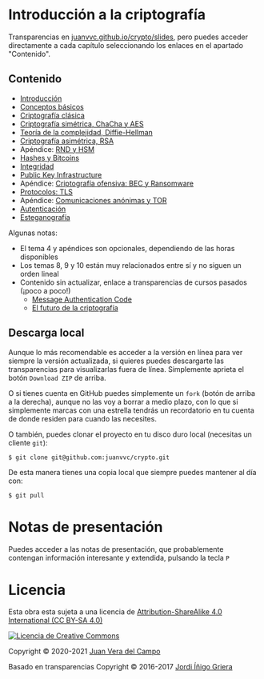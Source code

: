 # Introducción a la criptografía

Transparencias en
[juanvvc.github.io/crypto/slides](https://juanvvc.github.io/crypto/slides/index.html),
pero puedes acceder directamente a cada capítulo seleccionando los enlaces en
el apartado "Contenido".

## Contenido

- [Introducción](https://juanvvc.github.io/crypto/slides/index.html)
- [Conceptos básicos](https://juanvvc.github.io/crypto/slides/01-conceptos-basicos.html)
- [Criptografía clásica](https://juanvvc.github.io/crypto/slides/02-historia.html)
- [Criptografía simétrica, ChaCha y AES](https://juanvvc.github.io/crypto/slides/03-simetrica.html)
- [Teoría de la complejidad, Diffie-Hellman](https://juanvvc.github.io/crypto/slides/04-complejidad.html)
- [Criptografía asimétrica, RSA](https://juanvvc.github.io/crypto/slides/05-asimetrica.html)
- Apéndice: [RND y HSM](https://juanvvc.github.io/crypto/slides/A2-rnd.html) 
- [Hashes y Bitcoins](https://juanvvc.github.io/crypto/slides/06-hashes.html)
- [Integridad](https://juanvvc.github.io/crypto/slides/07-integridad.html)
- [Public Key Infrastructure](https://juanvvc.github.io/crypto/slides/08-pki.html)
- Apéndice: [Criptografía ofensiva: BEC y Ransomware](https://juanvvc.github.io/crypto/slides/A3-ofensiva.html)
- [Protocolos: TLS](https://juanvvc.github.io/crypto/slides/09-protocolos.html)
- Apéndice: [Comunicaciones anónimas y TOR](https://juanvvc.github.io/crypto/slides/A4-anonimato.html)
- [Autenticación](https://juanvvc.github.io/crypto/slides/10-autenticacion.html)
- [Esteganografía](https://juanvvc.github.io/crypto/slides/11-esteganografia.html)

Algunas notas:

- El tema 4 y apéndices son opcionales, dependiendo de las horas disponibles
- Los temas 8, 9 y 10 están muy relacionados entre sí y no siguen un orden lineal
- Contenido sin actualizar, enlace a transparencias de cursos pasados (¡poco a poco!)
    - [Message Authentication Code](https://jig.github.io/crypto/es/ecbc-mac.html)
    - [El futuro de la criptografía](http://jig.github.io/crypto/es/threats.html)

## Descarga local

Aunque lo más recomendable es acceder a la versión en línea para ver siempre la
versión actualizada, si quieres puedes descargarte las transparencias para
visualizarlas fuera de línea. Simplemente aprieta el botón `Download ZIP` de
arriba.

O si tienes cuenta en GitHub puedes simplemente un `fork` (botón de arriba a la
derecha), aunque no las voy a borrar a medio plazo, con lo que si simplemente
marcas con una estrella tendrás un recordatorio en tu cuenta de donde residen
para cuando las necesites.

O también, puedes clonar el proyecto en tu disco duro local (necesitas un
cliente `git`):

```
$ git clone git@github.com:juanvvc/crypto.git
```

De esta manera tienes una copia local que siempre puedes mantener al día con:

```
$ git pull
```            

# Notas de presentación

Puedes acceder a las notas de presentación, que probablemente contengan
información interesante y extendida, pulsando la tecla `P`

# Licencia

Esta obra esta sujeta a una licencia de [Attribution-ShareAlike 4.0
International (CC BY-SA 4.0) ](https://creativecommons.org/licenses/by-sa/4.0/)

[![Licencia de Creative
Commons](https://licensebuttons.net/l/by-sa/3.0/88x31.png)](https://creativecommons.org/licenses/by-sa/4.0/)

Copyright © 2020-2021 [Juan Vera del Campo](https://github.com/juanvvc)

Basado en transparencias Copyright © 2016-2017 [Jordi Íñigo Griera](https://github.com/jig/crypto)

